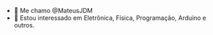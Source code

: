 - 👋 Me chamo @MateusJDM
- 👀 Estou interessado em Eletrônica, Física, Programação, Arduíno e outros.


